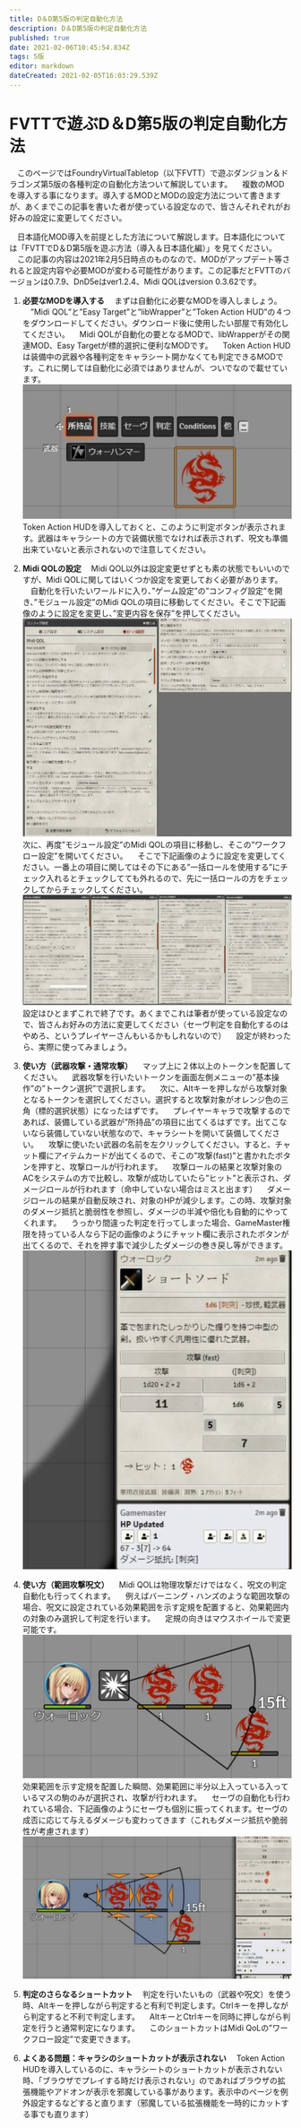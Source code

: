```yaml
---
title: D＆D第5版の判定自動化方法
description: D＆D第5版の判定自動化方法
published: true
date: 2021-02-06T10:45:54.834Z
tags: 5版
editor: markdown
dateCreated: 2021-02-05T16:03:29.539Z
---
```


# FVTTで遊ぶD＆D第5版の判定自動化方法
　このページではFoundryVirtualTabletop（以下FVTT）で遊ぶダンジョン＆ドラゴンズ第5版の各種判定の自動化方法ついて解説しています。
　複数のMODを導入する事になります。導入するMODとMODの設定方法について書きますが、あくまでこの記事を書いた者が使っている設定なので、皆さんそれぞれがお好みの設定に変更してください。

　日本語化MOD導入を前提とした方法について解説します。日本語化については「FVTTでD＆D第5版を遊ぶ方法（導入＆日本語化編）」を見てください。
　この記事の内容は2021年2月5日時点のものなので、MODがアップデート等されると設定内容や必要MODが変わる可能性があります。この記事だとFVTTのバージョンは0.7.9、DnD5eはver1.2.4、Midi QOLはversion 0.3.62です。
01. **必要なMODを導入する**
　まずは自動化に必要なMODを導入しましょう。
　”Midi QOL”と”Easy Target”と”libWrapper”と”Token Action HUD”の４つをダウンロードしてください。ダウンロード後に使用したい部屋で有効化してください。
　Midi QOLが自動化の要となるMODで、libWrapperがその関連MOD、Easy Targetが標的選択に便利なMODです。
　Token Action HUDは装備中の武器や各種判定をキャラシート開かなくても判定できるMODです。これに関しては自動化に必須ではありませんが、ついでなので載せています。
![必要なmodを導入する.jpg](/images/japanese-community/必要なmodを導入する.jpg)
　Token Action HUDを導入しておくと、このように判定ボタンが表示されます。武器はキャラシートの方で装備状態でなければ表示されず、呪文も準備出来ていないと表示されないので注意してください。
02. **Midi QOLの設定**
　Midi QOL以外は設定変更せずとも素の状態でもいいのですが、Midi QOLに関してはいくつか設定を変更しておく必要があります。
　自動化を行いたいワールドに入り、”ゲーム設定”の”コンフィグ設定”を開き、”モジュール設定”のMidi QOLの項目に移動してください。そこで下記画像のように設定を変更し、”変更内容を保存”を押してください。
![midi_qolの設定.jpg](/images/japanese-community/midi_qolの設定.jpg)
　次に、再度”モジュール設定”のMidi QOLの項目に移動し、そこの”ワークフロー設定”を開いてください。
　そこで下記画像のように設定を変更してください。一番上の項目に関してはその下にある”一括ロールを使用する”にチェック入れるとチェックしてても外れるので、先に一括ロールの方をチェックしてからチェックしてください。
![midi_qolの設定2.jpg](/images/japanese-community/midi_qolの設定2.jpg)
　設定はひとまずこれで終了です。あくまでこれは筆者が使っている設定なので、皆さんお好みの方法に変更してください（セーヴ判定を自動化するのはやめろ、というプレイヤーさんもいるかもしれないので）
　設定が終わったら、実際に使ってみましょう。
03. **使い方（武器攻撃・通常攻撃）**
　マップ上に２体以上のトークンを配置してください。
　武器攻撃を行いたいトークンを画面左側メニューの”基本操作”の”トークン選択”で選択します。
　次に、Altキーを押しながら攻撃対象となるトークンを選択してください。選択すると攻撃対象がオレンジ色の三角（標的選択状態）になったはずです。
　プレイヤーキャラで攻撃するのであれば、装備している武器が”所持品”の項目に出てくるはずです。出てこないなら装備していない状態なので、キャラシートを開いて装備してください。
　攻撃に使いたい武器の名前を左クリックしてください。すると、チャット欄にアイテムカードが出てくるので、そこの”攻撃(fast)”と書かれたボタンを押すと、攻撃ロールが行われます。
　攻撃ロールの結果と攻撃対象のACをシステムの方で比較し、攻撃が成功していたら”ヒット”と表示され、ダメージロールが行われます（命中していない場合はミスと出ます）
　ダメージロールの結果が自動反映され、対象のHPが減少します。この時、攻撃対象のダメージ抵抗と脆弱性を参照し、ダメージの半減や倍化も自動的にやってくれます。
　うっかり間違った判定を行ってしまった場合、GameMaster権限を持っている人なら下記の画像のようにチャット欄に表示されたボタンが出てくるので、それを押す事で減少したダメージの巻き戻し等ができます。
![使い方（武器攻撃・通常攻撃）.jpg](/images/japanese-community/使い方（武器攻撃・通常攻撃）.jpg)
03. **使い方（範囲攻撃呪文）**
　Midi QOLは物理攻撃だけではなく、呪文の判定自動化も行ってくれます。
　例えばバーニング・ハンズのような範囲攻撃の場合、呪文に設定されている効果範囲を示す定規を配置すると、効果範囲内の対象のみ選択して判定を行います。
　定規の向きはマウスホイールで変更可能です。
![使い方（範囲攻撃呪文）.jpg](/images/japanese-community/使い方（範囲攻撃呪文）.jpg)
　効果範囲を示す定規を配置した瞬間、効果範囲に半分以上入っている入っているマスの駒のみが選択され、攻撃が行われます。
　セーヴの自動化も行われている場合、下記画像のようにセーヴも個別に振ってくれます。セーヴの成否に応じて与えるダメージも変わってきます（これもダメージ抵抗や脆弱性が考慮されます）
![使い方（範囲攻撃呪文）2.jpg](/images/japanese-community/使い方（範囲攻撃呪文）2.jpg)

04. **判定のさらなるショートカット**
　判定を行いたいもの（武器や呪文）を使う時、Altキーを押しながら判定すると有利で判定します。Ctrlキーを押しながら判定すると不利で判定します。
　AltキーとCtrlキーを同時に押しながら判定を行うと通常判定になります。
　このショートカットはMidi QoLの”ワークフロー設定”で変更できます。

05. **よくある問題：キャラシのショートカットが表示されない**
　Token Action HUDを導入しているのに、キャラシートのショートカットが表示されない時、「ブラウザでプレイする時だけ表示されない」のであればブラウザの拡張機能やアドオンが表示を邪魔している事があります。表示中のページを例外設定するなどすると直ります（邪魔している拡張機能を一時的にカットする事でも直ります）


